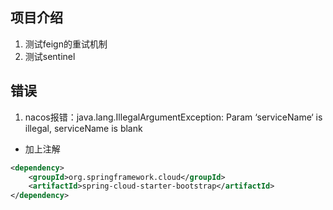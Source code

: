 ## 项目介绍
1. 测试feign的重试机制
2. 测试sentinel

## 错误

1. nacos报错：java.lang.IllegalArgumentException: Param ‘serviceName‘ is illegal, serviceName is blank

- 加上注解

```xml
<dependency>
    <groupId>org.springframework.cloud</groupId>
    <artifactId>spring-cloud-starter-bootstrap</artifactId>
</dependency>
```